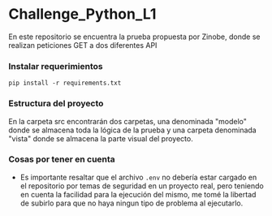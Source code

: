 # Challenge_Python_L1

En este repositorio se encuentra la prueba propuesta por Zinobe, donde se realizan peticiones GET a dos diferentes API 

### Instalar requerimientos
```
pip install -r requirements.txt
```
### Estructura del proyecto
En la carpeta src encontrarán dos carpetas, una denominada "modelo" donde se almacena toda la lógica de la prueba y una carpeta denominada "vista" donde se almacena la parte visual del proyecto.

### Cosas por tener en cuenta

*  Es importante resaltar que el archivo ```.env``` no debería estar cargado en el repositorio por temas de seguridad en un proyecto real, pero teniendo en cuenta la facilidad para la ejecución del mismo, me tomé la libertad de subirlo para que no haya ningun tipo de problema al ejecutarlo.
